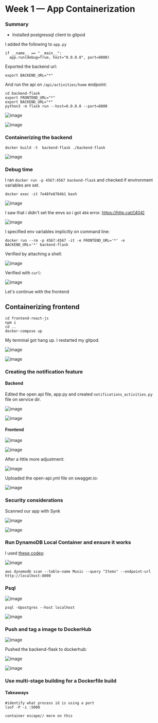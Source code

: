 # Week 1 — App Containerization

### Summary

* Installed postgressql client to gitpod


I added the following to `app.py`

```
if __name__ == "__main__":
  app.run(debug=True, host="0.0.0.0", port=8000)
```

Exported the backend url:

`export BACKEND_URL="*"`

And run the api on `/api/activities/home` endpoint:

```
cd backend-flask
export FRONTEND_URL="*"
export BACKEND_URL="*"
python3 -m flask run --host=0.0.0.0 --port=8000
```

![image](https://user-images.githubusercontent.com/96833570/220427575-ed48df84-31ba-42ff-b81f-c4b791a8259d.png)



![image](https://user-images.githubusercontent.com/96833570/220427593-c8579900-758b-4fbb-8d69-8fbe954bc3d0.png)

### Containerizing the backend

```
docker build -t  backend-flask ./backend-flask
```
![image](https://user-images.githubusercontent.com/96833570/220430406-9a80e3ba-4f07-41bd-91e4-4213d8aafac1.png)

### Debug time

I ran `docker run -p 4567:4567 backend-flask` and checked if environment variables are set.

`docker exec -it 7e48fe8784b1 bash`

![image](https://user-images.githubusercontent.com/96833570/220431135-67bd3892-f7b8-4d09-adb4-9b5502db61c2.png)


I saw that i didn't set the envs so i got `404` error.  https://http.cat/[404]

![image](https://user-images.githubusercontent.com/96833570/220431901-b96bad1d-c8cc-4344-a580-8941ef847d30.png)

I specified env variables implicitly on command line:

`docker run --rm -p 4567:4567 -it -e FRONTEND_URL='*' -e BACKEND_URL='*' backend-flask`

Verified by attaching a shell:

![image](https://user-images.githubusercontent.com/96833570/220436340-17936104-956a-4151-9ae9-1d0ce83f4348.png)

Verified with `curl`:

![image](https://user-images.githubusercontent.com/96833570/220436539-16b437b7-bf29-4d63-950e-22168a2ca2c2.png)


Let's continue with the frontend

## Containerizing frontend

```
cd frontend-react-js
npm i
cd ..
docker-compose up
```

My terminal got hang up. I restarted my gitpod.

![image](https://user-images.githubusercontent.com/96833570/220440069-77da608d-5bec-4c99-9e6b-308c98a7167a.png)

![image](https://user-images.githubusercontent.com/96833570/220456784-174d49c4-9a19-4eed-97c3-9d0467252369.png)


### Creating the notification feature

#### Backend

Edited the open api file, app.py and created `notifications_activities.py` file on service dir.

![image](https://user-images.githubusercontent.com/96833570/220624279-9f5aec06-475e-4881-897a-f5a246f650ea.png)


![image](https://user-images.githubusercontent.com/96833570/220623834-8a268924-2c6c-499c-a07d-ff892f75673d.png)


#### Frontend

![image](https://user-images.githubusercontent.com/96833570/220626642-68f52f34-08f6-4518-bfbb-83d03720ba4f.png)


![image](https://user-images.githubusercontent.com/96833570/220626393-e22c941b-4811-4082-b166-a0d95aeaaeb6.png)

After a little more adjustment:

![image](https://user-images.githubusercontent.com/96833570/220627194-6af1a9f7-c733-4d5b-b6a8-95264aadda1d.png)


Uploaded the open-api.yml file on swagger.io:

![image](https://user-images.githubusercontent.com/96833570/220629917-724f2fdd-9a32-45b8-bafa-80be68f0f571.png)

### Security considerations

Scanned our app with Synk

![image](https://user-images.githubusercontent.com/96833570/220627730-9eb970ab-56fd-43d6-99db-5a72395f8da3.png)

![image](https://user-images.githubusercontent.com/96833570/220627780-adb576c2-db3f-4af4-b98c-1797aa8f0f42.png)


### Run DynamoDB Local Container and ensure it works
I used [these codes](https://github.com/100DaysOfCloud/challenge-dynamodb-local):

![image](https://user-images.githubusercontent.com/96833570/220646019-3c96fba0-1277-4ad5-88c5-7ff96fc1be88.png)

```
aws dynamodb scan --table-name Music --query "Items" --endpoint-url http://localhost:8000

```

### Psql


![image](https://user-images.githubusercontent.com/96833570/220661708-ea81babf-9d10-4ce8-a7c8-00f88bba3719.png)

`psql -Upostgres --host localhost`

![image](https://user-images.githubusercontent.com/96833570/220666017-b8e8fd22-9dd8-4273-aebe-7b9b70d529fe.png)

### Push and tag a image to DockerHub

![image](https://user-images.githubusercontent.com/96833570/220670230-9f7c1ae8-e0fc-46ad-bf06-c6ec32d9d69c.png)

Pushed the backend-flask to dockerhub:

![image](https://user-images.githubusercontent.com/96833570/220670639-d56106c6-0cb4-48a5-9c74-9359e8c19e07.png)

![image](https://user-images.githubusercontent.com/96833570/220670772-fd423707-2799-46b0-8848-860b72cff2cf.png)

### Use multi-stage building for a Dockerfile build


#### Takeaways

```
#identify what process id is using a port
lsof -P -i :5000

container escape// more on this



```
